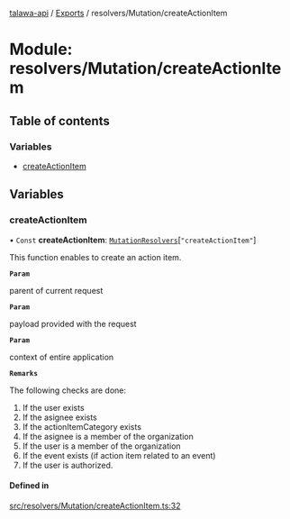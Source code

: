 [talawa-api](../README.md) / [Exports](../modules.md) / resolvers/Mutation/createActionItem

# Module: resolvers/Mutation/createActionItem

## Table of contents

### Variables

- [createActionItem](resolvers_Mutation_createActionItem.md#createactionitem)

## Variables

### createActionItem

• `Const` **createActionItem**: [`MutationResolvers`](types_generatedGraphQLTypes.md#mutationresolvers)[``"createActionItem"``]

This function enables to create an action item.

**`Param`**

parent of current request

**`Param`**

payload provided with the request

**`Param`**

context of entire application

**`Remarks`**

The following checks are done:
1. If the user exists
3. If the asignee exists
4. If the actionItemCategory exists
5. If the asignee is a member of the organization
6. If the user is a member of the organization
7. If the event exists (if action item related to an event)
8. If the user is authorized.

#### Defined in

[src/resolvers/Mutation/createActionItem.ts:32](https://github.com/PalisadoesFoundation/talawa-api/blob/515781e/src/resolvers/Mutation/createActionItem.ts#L32)

